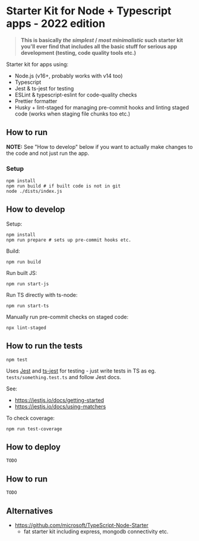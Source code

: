 # Starter Kit for Node + Typescript apps - 2022 edition

> **This is basically *the simplest* / *most minimalistic* such starter kit you'll ever find that includes all the basic stuff for serious app development (testing, code quality tools etc.)**

Starter kit for apps using:
- Node.js (v16+, probably works with v14 too)
- Typescript
- Jest & ts-jest for testing
- ESLint & typescript-eslint for code-quality checks
- Prettier formatter
- Husky + lint-staged for managing pre-commit hooks and linting staged code (works when staging file chunks too etc.)

## How to run

**NOTE:** See "How to develop" below if you want to actually make changes to the code and not just run the app.

### Setup

```shell
npm install
npm run build # if built code is not in git
node ./dists/index.js
```

## How to develop

Setup:

```shell
npm install
npm run prepare # sets up pre-commit hooks etc.
```

Build:

```shell
npm run build
```

Run built JS:

```shell
npm run start-js
```

Run TS directly with ts-node:

```shell
npm run start-ts
```

Manually run pre-commit checks on staged code:

```shell
npx lint-staged
```

## How to run the tests

```shell
npm test
```

Uses [Jest](https://jestjs.io/) and [ts-jest](https://kulshekhar.github.io/ts-jest/) for testing - just write tests in TS as eg. `tests/something.test.ts` and follow Jest docs.

See:

- https://jestjs.io/docs/getting-started
- https://jestjs.io/docs/using-matchers

To check coverage:

```shell
npm run test-coverage
```

## How to deploy

`TODO`

## How to run

`TODO`

## Alternatives

- https://github.com/microsoft/TypeScript-Node-Starter
  - fat starter kit including express, mongodb connectivity etc.
